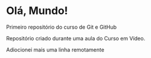 # Olá, Mundo!
 Primeiro repositório do curso de Git e GitHub

 Repositório criado durante uma aula do Curso em Vídeo.
 
 Adiocionei mais uma linha remotamente
